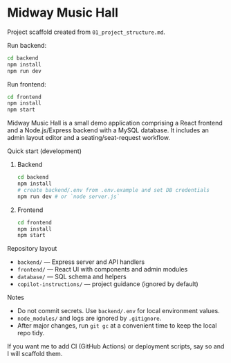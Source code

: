 # Midway Music Hall

Project scaffold created from `01_project_structure.md`.

Run backend:

```bash
cd backend
npm install
npm run dev
```

Run frontend:

```bash
cd frontend
npm install
npm start
```

Midway Music Hall is a small demo application comprising a React frontend and a Node.js/Express backend with a MySQL database. It includes an admin layout editor and a seating/seat-request workflow.

Quick start (development)

1. Backend

	```bash
	cd backend
	npm install
	# create backend/.env from .env.example and set DB credentials
	npm run dev # or `node server.js`
	```

2. Frontend

	```bash
	cd frontend
	npm install
	npm start
	```

Repository layout

- `backend/` — Express server and API handlers
- `frontend/` — React UI with components and admin modules
- `database/` — SQL schema and helpers
- `copilot-instructions/` — project guidance (ignored by default)

Notes

- Do not commit secrets. Use `backend/.env` for local environment values.
- `node_modules/` and logs are ignored by `.gitignore`.
- After major changes, run `git gc` at a convenient time to keep the local repo tidy.

If you want me to add CI (GitHub Actions) or deployment scripts, say so and I will scaffold them.
